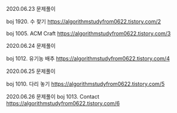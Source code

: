 2020.06.23 문제풀이

boj 1920. 수 찾기 https://algorithmstudyfrom0622.tistory.com/2

boj 1005. ACM Craft https://algorithmstudyfrom0622.tistory.com/3



2020.06.24 문제풀이

boj 1012. 유기농 배추 https://algorithmstudyfrom0622.tistory.com/4


2020.06.25 문제풀이

boj 1010. 다리 놓기 https://algorithmstudyfrom0622.tistory.com/5


2020.06.26 문제풀이
boj 1013. Contact https://algorithmstudyfrom0622.tistory.com/6

